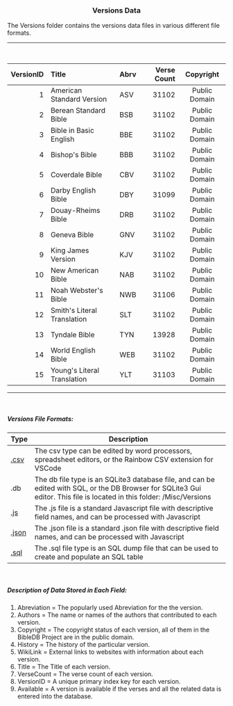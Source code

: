 <H3 style="text-align: center">Versions Data</h3>

The Versions folder contains the versions data files in various different file formats.

---

<br>

|VersionID  |Title                       |Abrv |Verse Count|Copyright    |
| ----------:| :-------------------------| :-  |----------:| :-----------:|
|           1|American Standard Version  |ASV  |      31102|Public Domain|
|           2|Berean Standard Bible		 |BSB  |      31102|Public Domain|
|           3|Bible in Basic English     |BBE  |      31102|Public Domain|
|           4|Bishop's Bible             |BBB  |      31102|Public Domain|
|           5|Coverdale Bible		     |CBV  |      31102|Public Domain|
|           6|Darby English Bible		 |DBY  |	  31099|Public Domain|
|           7|Douay-Rheims Bible		 |DRB  |      31102|Public Domain|
|           8|Geneva Bible			     |GNV  |      31102|Public Domain|
|           9|King James Version		 |KJV  |      31102|Public Domain|
|          10|New American Bible         |NAB  |      31102|Public Domain|
|          11|Noah Webster's Bible		 |NWB  |	  31106|Public Domain|
|          12|Smith's Literal Translation|SLT  |      31102|Public Domain|
|          13|Tyndale Bible			     |TYN  |	  13928|Public Domain|
|          14|World English Bible		 |WEB  |      31102|Public Domain|
|          15|Young's Literal Translation|YLT  |	  31103|Public Domain|

---

<br>

##### Versions File Formats:
|Type|Description|
|----  |-----------|
|[.csv](/Misc/Versions/Versions.csv)|The csv type can be edited by word processors, spreadsheet editors, or the Rainbow CSV extension for VSCode|
|.db|The db file type is an SQLite3 database file, and can be edited with SQL, or the DB Browser for SQLite3 Gui editor. This file is located in this folder: /Misc/Versions|
|[.js](/Misc/Versions/Versions.js)|The .js file is a standard Javascript file with descriptive field names, and can be processed with Javascript|
|[.json](/Misc/Versions/Versions.json)|The .json file is a standard .json file with descriptive field names, and can be processed with Javascript|
|[.sql](/Misc/Versions/Versions.sql)|The .sql file type is an SQL dump file that can be used to create and populate an SQL table|

<br>

##### Description of Data Stored in Each Field:
1. Abreviation = The popularly used Abreviation for the the version.
2. Authors = The name or names of the authors that contributed to each version.
3. Copyright = The copyright status of each version, all of them in the BibleDB Project are in the public domain.
4. History = The history of the particular version.
5. WikiLink = External links to websites with information about each version.
6. Title = The Title of each version.
7. VerseCount = The verse count of each version.
8. VersionID = A unique primary index key for each version.
9. Available = A version is available if the verses and all the related data is entered into the database.